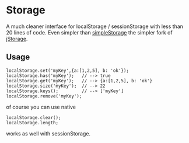 Storage
=======

A much cleaner interface for localStorage / sessionStorage with less than 20 lines of code. Even simpler than [simpleStorage](https://github.com/andris9/simpleStorage) the simpler fork of [jStorage](https://github.com/andris9/jStorage).


Usage
-----

    localStorage.set('myKey',{a:[1,2,5], b: 'ok'});
    localStorage.has('myKey');   // --> true
    localStorage.get('myKey');   // --> {a:[1,2,5], b: 'ok'}
    localStorage.size('myKey');  // --> 22
    localStorage.keys();         // --> ['myKey']
    localStorage.remove('myKey');

of course you can use native

    localStorage.clear();
    localStorage.length;

works as well with sessionStorage.
